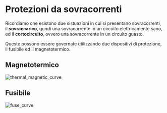 # Protezioni da sovracorrenti  

Ricordiamo che esistono due sistuazioni in cui si presentano sovracorrenti, il **sovraccarico**, qundi una sovracorrente in un circuito elettricamente sano, ed il **cortocircuito**, ovvero una sovracorrente in un circuito guasto.  

Queste possono essere governate utilizzando due dispositivi di protezione, il fusibile ed il magnetotermico.  

## Magnetotermico  

![thermal_magnetic_curve](https://user-images.githubusercontent.com/7195133/227048673-d9ab364c-ff4b-4a12-9ea8-085c6213b8a0.jpg)


## Fusibile  

![fuse_curve](https://user-images.githubusercontent.com/7195133/227048731-d1a83f42-3b22-457b-9498-126f64c35fa7.jpg)

